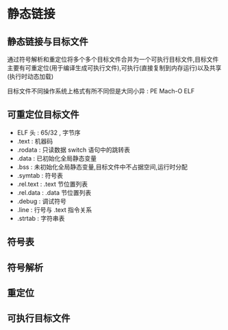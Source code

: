 # 静态链接

## 静态链接与目标文件

通过符号解析和重定位将多个多个目标文件合并为一个可执行目标文件,目标文件主要有可重定位(用于编译生成可执行文件),可执行(直接复制到内存运行)以及共享(执行时动态加载)

目标文件不同操作系统上格式有所不同但是大同小异 : PE Mach-O ELF

## 可重定位目标文件

* ELF 头 : 65/32 , 字节序
* .text : 机器码
* .rodata : 只读数据 switch 语句中的跳转表
* .data : 已初始化全局静态变量
* .bss : 未初始化全局静态变量,目标文件中不占据空间,运行时分配
* .symtab : 符号表
* .rel.text : .text 节位置列表
* .rel.data : .data 节位置列表
* .debug : 调试符号
* .line : 行号与 .text 指令关系
* .strtab : 字符串表

## 符号表

## 符号解析

## 重定位

## 可执行目标文件
